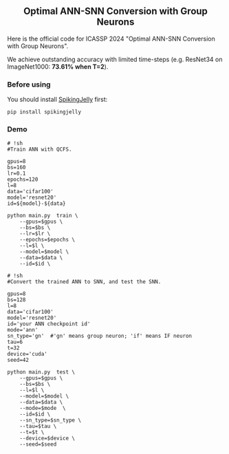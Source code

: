 <h2 align="center"> <a href="https://arxiv.org/pdf/TBD.pdf"></a>Optimal ANN-SNN Conversion with Group Neurons</h2>

Here is the official code for ICASSP 2024 "Optimal ANN-SNN Conversion with Group Neurons".

We achieve outstanding accuracy with limited time-steps (e.g. ResNet34 on ImageNet1000: **73.61% when T=2**).

### Before using
You should install [SpikingJelly](https://github.com/fangwei123456/spikingjelly) first:
```
pip install spikingjelly
```

### Demo
```
# !sh
#Train ANN with QCFS.

gpus=8
bs=160
lr=0.1
epochs=120
l=8
data='cifar100'
model='resnet20'
id=${model}-${data}

python main.py  train \
    --gpus=$gpus \
    --bs=$bs \
    --lr=$lr \
    --epochs=$epochs \
    --l=$l \
    --model=$model \
    --data=$data \
    --id=$id \
```
```
# !sh
#Convert the trained ANN to SNN, and test the SNN.

gpus=8
bs=128
l=8
data='cifar100'
model='resnet20'
id='your ANN checkpoint id'
mode='ann'
sn_type='gn'  #'gn' means group neuron; 'if' means IF neuron
tau=6
t=32
device='cuda'
seed=42

python main.py  test \
    --gpus=$gpus \
    --bs=$bs \
    --l=$l \
    --model=$model \
    --data=$data \
    --mode=$mode  \
    --id=$id \
    --sn_type=$sn_type \
    --tau=$tau \
    --t=$t \
    --device=$device \
    --seed=$seed
```
